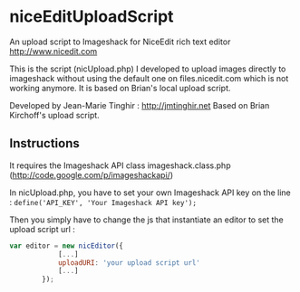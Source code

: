 niceEditUploadScript
====================

An upload script to Imageshack for NiceEdit rich text editor http://www.nicedit.com

This is the script (nicUpload.php) I developed to upload images directly to imageshack without using the default one on files.nicedit.com which is not working anymore. It is based on Brian's local upload script.

Developed by Jean-Marie Tinghir : http://jmtinghir.net
Based on Brian Kirchoff's upload script.


Instructions
------------
It requires the Imageshack API class imageshack.class.php (http://code.google.com/p/imageshackapi/)

In nicUpload.php, you have to set your own Imageshack API key on the line : ```define('API_KEY', 'Your Imageshack API key');```

Then you simply have to change the js that instantiate an editor to set the upload script url :
```javascript
var editor = new nicEditor({
			[...]
			uploadURI: 'your upload script url'
			[...]
		});
```